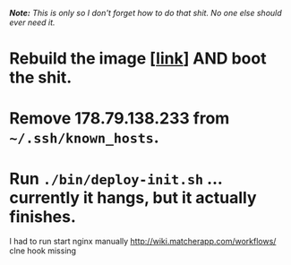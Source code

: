 <!-- Copied from Matcher. -->

***Note:** This is only so I don't forget how to do that shit. No one else should ever need it.*

# Rebuild the image [[link](https://manager.linode.com/linodes/dashboard/linode)] AND boot the shit.
# Remove 178.79.138.233 from <code>~/.ssh/known_hosts</code>.
# Run <code>./bin/deploy-init.sh</code> ... currently it hangs, but it actually finishes.
I had to run start nginx manually
http://wiki.matcherapp.com/workflows/ clne hook missing
